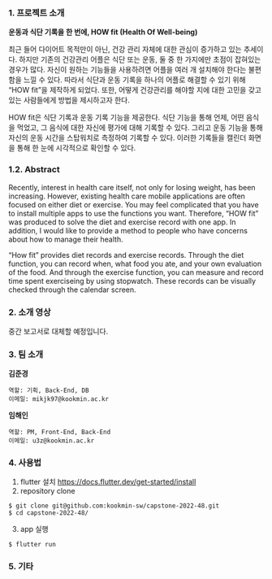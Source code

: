 ### 1. 프로젝트 소개

**운동과 식단 기록을 한 번에, HOW fit (Health Of Well-being)**

최근 들어 다이어트 목적만이 아닌, 건강 관리 자체에 대한 관심이 증가하고 있는 추세이다. 하지만 기존의 건강관리 어플은 식단 또는 운동, 둘 중 한 가지에만 초점이 잡혀있는 경우가 많다. 자신이 원하는 기능들을 사용하려면 어플을 여러 개 설치해야 한다는 불편함을 느낄 수 있다. 따라서 식단과 운동 기록을 하나의 어플로 해결할 수 있기 위해 “HOW fit”을 제작하게 되었다. 또한, 어떻게 건강관리를 해야할 지에 대한 고민을 갖고 있는 사람들에게 방법을 제시하고자 한다.

HOW fit은 식단 기록과 운동 기록 기능을 제공한다. 식단 기능을 통해 언제, 어떤 음식을 먹었고, 그 음식에 대한 자신에 평가에 대해 기록할 수 있다. 그리고 운동 기능을 통해 자신의 운동 시간을 스탑워치로 측정하여 기록할 수 있다. 이러한 기록들을 캘린더 화면을 통해 한 눈에 시각적으로 확인할 수 있다.


### 1.2. Abstract

Recently, interest in health care itself, not only for losing weight, has been increasing. However, existing health care mobile applications are often focused on either diet or exercise. You may feel complicated that you have to install multiple apps to use the functions you want. Therefore, “HOW fit” was produced to solve the diet and exercise record with one app. In addition, I would like to provide a method to people who have concerns about how to manage their health.

“How fit” provides diet records and exercise records. Through the diet function, you can record when, what food you ate, and your own evaluation of the food. And through the exercise function, you can measure and record time spent exerciseing by using stopwatch. These records can be visually checked through the calendar screen.

### 2. 소개 영상

중간 보고서로 대체할 예정입니다.

### 3. 팀 소개


**김준경**
```
역할: 기획, Back-End, DB
이메일: mikjk97@kookmin.ac.kr
```

**임해인**
```
역할: PM, Front-End, Back-End
이메일: u3z@kookmin.ac.kr
```

### 4. 사용법

1. flutter 설치
https://docs.flutter.dev/get-started/install
3. repository clone
```
$ git clone git@github.com:kookmin-sw/capstone-2022-48.git
$ cd capstone-2022-48/
```
3. app 실행
```
$ flutter run
```

### 5. 기타
